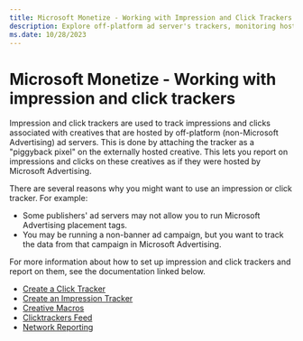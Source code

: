 ```yaml
---
title: Microsoft Monetize - Working with Impression and Click Trackers
description: Explore off-platform ad server's trackers, monitoring hosted creatives' impressions and clicks without colons, slashes, or semi-colons.
ms.date: 10/28/2023
---
```


# Microsoft Monetize - Working with impression and click trackers

Impression and click trackers are used to track impressions and clicks associated with creatives that are hosted by off-platform (non-Microsoft Advertising) ad servers. This is done by attaching the tracker as a "piggyback pixel" on the externally hosted creative. This lets you report on impressions and clicks on these creatives as if they were hosted by Microsoft Advertising.

There are several reasons why you might want to use an impression or click tracker. For example:

- Some publishers' ad servers may not allow you to run Microsoft Advertising placement tags.
- You may be running a non-banner ad campaign, but you want to track the data from that campaign in Microsoft Advertising.

For more information about how to set up impression and click trackers and report on them, see the documentation linked below.

- [Create a Click Tracker](create-a-click-tracker.md)
- [Create an Impression Tracker](create-an-impression-tracker.md)
- [Creative Macros](creative-macros.md)
- [Clicktrackers Feed](../digital-platform-api/clicktrackers-feed.md)
- [Network Reporting](network-reporting.md)
